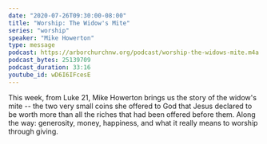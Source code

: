 ```yaml
---
date: "2020-07-26T09:30:00-08:00"
title: "Worship: The Widow's Mite"
series: "worship"
speaker: "Mike Howerton"
type: message
podcast: https://arborchurchnw.org/podcast/worship-the-widows-mite.m4a
podcast_bytes: 25139709
podcast_duration: 33:16
youtube_id: wD6I6IFcesE
---
```


This week, from Luke 21, Mike Howerton brings us the story of the widow's mite -- the two very small coins she offered to God that Jesus declared to be worth more than all the riches that had been offered before them. Along the way: generosity, money, happiness, and what it really means to worship through giving.
